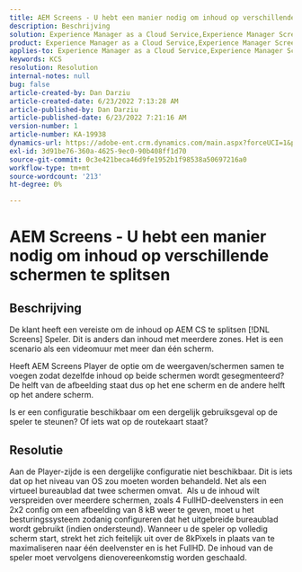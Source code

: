 ```yaml
---
title: AEM Screens - U hebt een manier nodig om inhoud op verschillende schermen te splitsen
description: Beschrijving
solution: Experience Manager as a Cloud Service,Experience Manager Screens
product: Experience Manager as a Cloud Service,Experience Manager Screens
applies-to: Experience Manager as a Cloud Service,Experience Manager Screens
keywords: KCS
resolution: Resolution
internal-notes: null
bug: false
article-created-by: Dan Darziu
article-created-date: 6/23/2022 7:13:28 AM
article-published-by: Dan Darziu
article-published-date: 6/23/2022 7:21:16 AM
version-number: 1
article-number: KA-19938
dynamics-url: https://adobe-ent.crm.dynamics.com/main.aspx?forceUCI=1&pagetype=entityrecord&etn=knowledgearticle&id=22e0f8f5-c3f2-ec11-bb3d-6045bd01565f
exl-id: 3d91be76-360a-4625-9ec0-90b408ff1d70
source-git-commit: 0c3e421beca46d9fe1952b1f98538a50697216a0
workflow-type: tm+mt
source-wordcount: '213'
ht-degree: 0%

---
```


# AEM Screens - U hebt een manier nodig om inhoud op verschillende schermen te splitsen

## Beschrijving


De klant heeft een vereiste om de inhoud op AEM CS te splitsen [!DNL Screens] Speler. Dit is anders dan inhoud met meerdere zones. Het is een scenario als een videomuur met meer dan één scherm.

Heeft AEM Screens Player de optie om de weergaven/schermen samen te voegen zodat dezelfde inhoud op beide schermen wordt gesegmenteerd? De helft van de afbeelding staat dus op het ene scherm en de andere helft op het andere scherm.

Is er een configuratie beschikbaar om een dergelijk gebruiksgeval op de speler te steunen? Of iets wat op de routekaart staat?


## Resolutie


Aan de Player-zijde is een dergelijke configuratie niet beschikbaar.
Dit is iets dat op het niveau van OS zou moeten worden behandeld. Net als een virtueel bureaublad dat twee schermen omvat. 
Als u de inhoud wilt verspreiden over meerdere schermen, zoals 4 FullHD-deelvensters in een 2x2 config om een afbeelding van 8 kB weer te geven, moet u het besturingssysteem zodanig configureren dat het uitgebreide bureaublad wordt gebruikt (indien ondersteund). Wanneer u de speler op volledig scherm start, strekt het zich feitelijk uit over de 8kPixels in plaats van te maximaliseren naar één deelvenster en is het FullHD. De inhoud van de speler moet vervolgens dienovereenkomstig worden geschaald.

